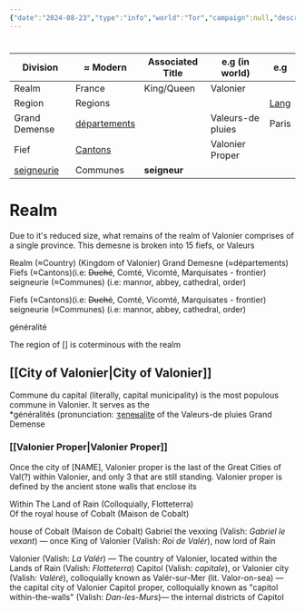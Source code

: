 ```yaml
---
{"date":"2024-08-23","type":"info","world":"Tor","campaign":null,"description":null,"icon":"FasNoteSticky","tags":["sf","info/world"],"dg-publish":true,"permalink":"/valor-of-rain/administrative-divisions-of-valonier/","dgPassFrontmatter":true,"created":"2024-08-23T15:05:28.587+09:30","updated":"2024-09-07T11:40:08.025+09:30"}
---
```


# 
 
| Division                                                             | ≈ Modern                                                            | Associated Title | e.g (in world)    | e.g                                                      |
| -------------------------------------------------------------------- | ------------------------------------------------------------------- | ---------------- | ----------------- | -------------------------------------------------------- |
| Realm                                                                | France                                                              | King/Queen       | Valonier          |                                                          |
| Region                                                               | Regions                                                             |                  |                   | [Lang](https://en.wikipedia.org/wiki/County_of_Toulouse) |
| Grand Demense                                                        | [départements](https://en.wikipedia.org/wiki/Departments_of_France) |                  | Valeurs-de pluies | Paris                                                    |
| Fief                                                                 | [Cantons](https://en.wikipedia.org/wiki/Cantons_of_France)          |                  | Valonier Proper   |                                                          |
| [seigneurie](https://en.wikipedia.org/wiki/Manorialism#The_seigneur) | Communes                                                            | **seigneur**     |                   |                                                          |

# Realm
Due to it's reduced size, what remains of the realm of Valonier comprises of a single province.  This demesne is broken into 15 fiefs, or Valeurs

Realm (≈Country) (Kingdom of Valonier)
Grand Demesne (≈départements)
Fiefs (≈Cantons)(i.e: ~~Duché~~, Comté, Vicomté, Marquisates - frontier)
seigneurie (≈Communes) (i.e: mannor, abbey, cathedral, order)

Fiefs (≈Cantons)(i.e: ~~Duché~~, Comté, Vicomté, Marquisates - frontier)
seigneurie (≈Communes) (i.e: mannor, abbey, cathedral, order)

généralité

The region of \[] is coterminous with the realm


## [[City of Valonier\|City of Valonier]]
Commune du capital (literally, capital municipality) is the most populous commune in Valonier.  It serves as the *généralités (pronunciation: [ʒeneʁalite](https://en.wikipedia.org/wiki/Help:IPA/French) of the Valeurs-de pluies Grand Demense
### [[Valonier Proper\|Valonier Proper]]
Once the city of \[NAME], Valonier proper is the last of the Great Cities of Val(?) within Valonier, and only 3 that are still standing.  Valonier proper is defined by the ancient stone walls that enclose its




Within The Land of Rain (Colloquially, Flotteterra)  
Of the royal house of Cobalt (Maison de Cobalt)

 house of Cobalt (Maison de Cobalt)
Gabriel the vexxing (Valish: *Gabriel le vexant*) — once King of Valonier (Valish: *Roi de Valér*), now lord of Rain

Valonier (Valish: *La Valér*)  — The country of Valonier, located within the Lands of Rain (Valish: *Flotteterra*)
Capitol (Valish: *capitale*), or Valonier city (Valish: *Valéré*), colloquially known as Valér-sur-Mer (lit. Valor-on-sea) — the capital city of Valonier
Capitol proper, colloquially known as "capitol within-the-walls" (Valish: *Dan-les-Murs*)— the internal districts of Capitol